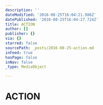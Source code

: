 ```yaml
---
description: ''
dateModified: '2016-08-25T16:04:21.986Z'
datePublished: '2016-08-25T16:04:27.724Z'
title: ACTION
author: []
publisher: {}
via: {}
starred: false
sourcePath: _posts/2016-08-25-action.md
inFeed: true
hasPage: false
inNav: false
_type: MediaObject

---
```

# ACTION